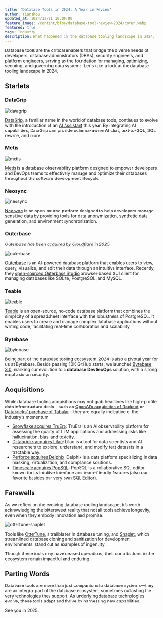 ```yaml
---
title: 'Database Tools in 2024: A Year in Review'
author: Tianzhou
updated_at: 2024/12/21 10:00:00
feature_image: /content/blog/database-tool-review-2024/cover.webp
featured: true
tags: Industry
description: What happened in the database tooling landscape in 2024.
---
```


Database tools are the critical enablers that bridge the diverse needs of developers, database administrators (DBAs), security engineers, and platform engineers, serving as the foundation for managing, optimizing, securing, and governing data systems.
Let's take a look at the database tooling landscape in 2024.

## Starlets

### DataGrip

![datagrip](/content/blog/database-tool-review-2024/datagrip-ai.webp)

[DataGrip](https://www.jetbrains.com/datagrip/), a familiar name in the world of database tools, continues to evolve with the introduction of an [AI Assistant](https://www.jetbrains.com/datagrip/features/ai/) this year.
By integrating AI capabilities, DataGrip can provide schema-aware AI chat, text-to-SQL, SQL rewrite, and more.

### Metis

![metis](/content/blog/database-tool-review-2024/metis.webp)

[Metis](https://www.metisdata.io/) is a database observability platform designed to empower developers and DevOps teams to effectively manage and optimize their databases throughout the software development lifecycle.

### Neosync

![neosync](/content/blog/database-tool-review-2024/neosync.webp)

[Neosync](https://www.neosync.dev/) is an open-source platform designed to help developers manage sensitive data by providing tools for data anonymization, synthetic data generation, and environment synchronization.

### Outerbase

_Outerbase has been [acquired by Cloudflare](https://blog.cloudflare.com/cloudflare-acquires-outerbase-database-dx/) in 2025_

![outerbase](/content/blog/database-tool-review-2024/outerbase.webp)

[Outerbase](https://www.outerbase.com/) is an AI-powered database platform that enables users to view, query, visualize, and edit their data through an intuitive interface. Recently, they [open-sourced Outerbase Studio](https://github.com/outerbase/studio) browser-based GUI client for managing databases like SQLite, PostgreSQL, and MySQL.

### Teable

![teable](/content/blog/database-tool-review-2024/teable.webp)

[Teable](https://teable.io/) is an open-source, no-code database platform that combines the simplicity of a spreadsheet interface with the robustness of PostgreSQL. It enables users to create and manage complex database applications without writing code, facilitating real-time collaboration and scalability.

### Bytebase

![bytebase](/images/db-scheme-lg.png)

Being part of the database tooling ecosystem, 2024 is also a pivotal year for us at Bytebase. Beside passing 10K GitHub starts, we launched [Bytebase 3.0](/blog/bytebase-3-0), marking our evolution to a **database DevSecOps** solution, with a strong emphasis on security.

## Acquisitions

While database tooling acquisitions may not grab headlines like high-profile data infrastructure deals—such as [OpenAI’s acquisition of Rockset](https://openai.com/index/openai-acquires-rockset/) or [Databricks’ purchase of Tabular](https://www.databricks.com/blog/databricks-tabular)—they are equally indicative of the industry’s momentum:

- [Snowflake acquires TruEra](https://www.snowflake.com/en/blog/snowflake-acquires-truera-to-bring-llm-ml-observability-to-data-cloud/): TruEra is an AI observability platform for assessing the quality of LLM applications and addressing risks like hallucination, bias, and toxicity.
- [Databricks acquires Lilac](https://www.databricks.com/blog/lilac-joins-databricks-simplify-unstructured-data-evaluation-generative-ai): Lilac is a tool for data scientists and AI researchers to explore, understand, and modify text datasets in a tractable way.
- [Perforce acquires Delphix](https://www.perforce.com/blog/perforce-to-acquire-delphix): Delphix is a data platform specializing in data masking, virtualization, and compliance solutions.
- [Timescale acquires PopSQL](https://www.timescale.com/blog/best-postgresql-gui-popsql-joins-timescale/): PopSQL is a collaborative SQL editor known for its intuitive interface and team-friendly features (also our favorite besides our very own [SQL Editor](/sql-editor/)).

## Farewells

As we reflect on the evolving database tooling landscape, it’s worth acknowledging the bittersweet reality that not all tools achieve longevity, even when they embody innovation and promise.

![ottertune-snaplet](/content/blog/database-tool-review-2024/ottertune-snaplet.webp)

Tools like [OtterTune](https://ottertune.com/), a trailblazer in database tuning, and [Snaplet](https://snaplet.dev/), which streamlined database cloning and sanitization for development environments, stand out as examples of ingenuity.

Though these tools may have ceased operations, their contributions to the ecosystem remain impactful and enduring.

## Parting Words

Database tools are more than just companions to database systems—they are an integral part of the database ecosystem, sometimes outlasting the very technologies they support. As underlying database technologies evolve, these tools adapt and thrive by harnessing new capabilities.

See you in 2025.
